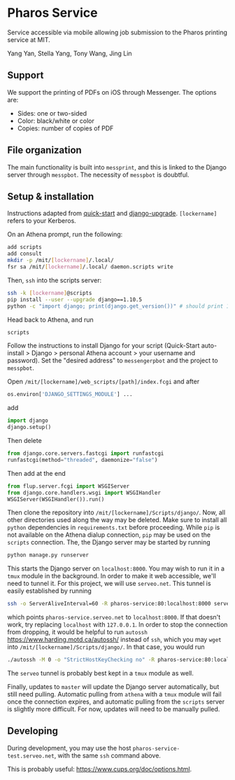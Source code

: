 # Pharos Service

Service accessible via mobile allowing job submission to the Pharos printing service at MIT.

Yang Yan, Stella Yang, Tony Wang, Jing Lin

## Support

We support the printing of PDFs on iOS through Messenger. The options are:

* Sides: one or two-sided
* Color: black/white or color
* Copies: number of copies of PDF

## File organization

The main functionality is built into `messprint`, and this is linked to the Django server through `messpbot`. The necessity of `messpbot` is doubtful.

## Setup & installation

Instructions adapted from [quick-start](https://scripts.mit.edu/start/) and [django-upgrade](https://scripts.mit.edu/faq/161/how-do-i-upgrade-django-can-i-still-use-the-django-quickstart-if-i-do-so). `[lockername]` refers to your Kerberos.

On an Athena prompt, run the following:

```bash
add scripts
add consult
mkdir -p /mit/[lockername]/.local/
fsr sa /mit/[lockername]/.local/ daemon.scripts write
```

Then, `ssh` into the scripts server:

```bash
ssh -k [lockername]@scripts
pip install --user --upgrade django==1.10.5
python -c "import django; print(django.get_version())" # should print 1.10.5
```

Head back to Athena, and run

```bash
scripts
```

Follow the instructions to install Django for your script (Quick-Start auto-install > Django > personal Athena account > your username and password). Set the "desired address" to `messengerpbot` and the project to `messpbot`.

Open `/mit/[lockername]/web_scripts/[path]/index.fcgi` and after

```python
os.environ['DJANGO_SETTINGS_MODULE'] ...
```

add

```python
import django
django.setup()
```

Then delete

```python
from django.core.servers.fastcgi import runfastcgi
runfastcgi(method="threaded", daemonize="false")
```

Then add at the end

```python
from flup.server.fcgi import WSGIServer
from django.core.handlers.wsgi import WSGIHandler
WSGIServer(WSGIHandler()).run()
```

Then clone the repository into `/mit/[lockername]/Scripts/django/`. Now, all other directories used along the way may be deleted. Make sure to install all `python` dependencies in `requirements.txt` before proceeding. While `pip` is not available on the Athena dialup connection, `pip` may be used on the `scripts` connection. The, the Django server may be started by running

```bash
python manage.py runserver
```

This starts the Django server on `localhost:8000`. You may wish to run it in a `tmux` module in the background. In order to make it web accessible, we'll need to tunnel it. For this project, we will use `serveo.net`. This tunnel is easily established by running

```bash
ssh -o ServerAliveInterval=60 -R pharos-service:80:localhost:8000 serveo.net
```

which points `pharos-service.serveo.net` to `localhost:8000`. If that doesn't work, try replacing `localhost` with `127.0.0.1`. In order to stop the connection from dropping, it would be helpful to run `autossh` <https://www.harding.motd.ca/autossh/> instead of `ssh`, which you may `wget` into `/mit/[lockername]/Scripts/django/`. In that case, you would run

```bash
./autossh -M 0 -o "StrictHostKeyChecking no" -R pharos-service:80:localhost:8000 serveo.net
```

The `serveo` tunnel is probably best kept in a `tmux` module as well.

Finally, updates to `master` will update the Django server automatically, but still need pulling. Automatic pulling from `athena` with a `tmux` module will fail once the connection expires, and automatic pulling from the `scripts` server is slightly more difficult. For now, updates will need to be manually pulled.

## Developing

During development, you may use the host `pharos-service-test.serveo.net`, with the same `ssh` command above.

This is probably useful: <https://www.cups.org/doc/options.html>.
